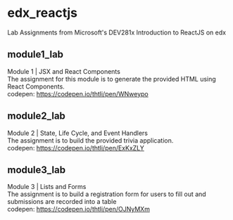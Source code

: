 # edx_reactjs
Lab Assignments from Microsoft's DEV281x Introduction to ReactJS on edx

## module1_lab
Module 1 | JSX and React Components  
The assignment for this module is to generate the provided HTML using React Components.  
codepen: https://codepen.io/thtli/pen/WNweypo   

## module2_lab
Module 2 | State, Life Cycle, and Event Handlers   
The assignment is to build the provided trivia application.    
codepen: https://codepen.io/thtli/pen/ExKxZLY   

## module3_lab
Module 3 | Lists and Forms   
The assignment is to build a registration form for users to fill out and submissions are recorded into a table  
codepen: https://codepen.io/thtli/pen/OJNyMXm       
